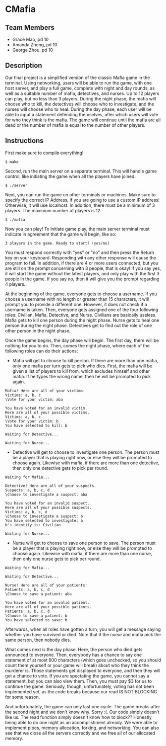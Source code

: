 # CMafia
## Team Members
* Grace Mao, pd 10
* Amanda Zheng, pd 10
* George Zhou, pd 10

## Description
Our final project is a simplified version of the classic Mafia game in the terminal. Using networking, users will be able to run the game, with one host server, and play a full game, complete with night and day rounds, as well as a suitable number of mafia, detectives, and nurses. Up to 12 players can play, but no less than 3 players. During the night phase, the mafia will choose who to kill, the detectives will choose who to investigate, and the nurses will choose who to heal. During the day phase, each user will be able to input a statement defending themselves, after which users will vote for who they think is the mafia. The game will continue until the mafia are all dead or the number of mafia is equal to the number of other players.

## Instructions
First make sure to compile everything!
```
$ make
```


Second, run the main server on a separate terminal. This will handle game control, like initiating the game when all the players have joined.
```
$ ./server
```


Next, you can run the game on other terminals or machines. Make sure to specify the correct IP Address, if you are going to use a custom IP address! Otherwise, it will use localhost. In addition, there must be a minimum of 3 players. The maximum number of players is 12
```
$ ./mafia
```
Now you can play! To initiate game play, the main server terminal must indicate in agreement that the game will begin, like so:
```
3 players in the game. Ready to start? (yes/no)
```
You must respond correctly with "yes" or "no" and then press the Return key on your keyboard. Responding with any other response will cause the program to fail. In addition, if there are 4 or more users connected, but you are still on the prompt concerning with 3 people, that is okay! If you say yes, it will start the game without the latest players, and only play with the first 3 people in the game. If you say no, then it will give you the prompt regarding 4 players.


At the beginning of the game, everyone gets to choose a username. If you choose a username with no length or greater than 15 characters, it will prompt you to provide a different one. However, it does not check if a username is taken. Then, everyone gets assigned one of the four following roles: Civilian, Mafia, Detective, and Nurse. Civilians are basically useless. Mafia gets to kill one person during the night phase. Nurse gets to heal one person during the night phase. Detectives get to find out the role of one other person in the night phase.


Once the game begins, the day phase will begin. The first day, there will be nothing for you to do. Then, comes the night phase, where each of the following roles can do their actions:
- Mafia will get to choose to kill person. If there are more than one mafia, only one mafia per turn gets to pick who dies. First, the mafia will be given a list of players to kill from, which excludes himself and other mafia. If he types the wrong name, then he will be prompted to pick again.
```
Mafia! Here are all of your victims.
Victims: a, b, c
\Vote for your victim: aba

You have voted for an invalid victim.
Here are all of your possible victims.
Victims: a, b, c
\Vote for your victim: b
You have selected to kill: b

Waiting for Detective...

Waiting for Nurse...
```
- Detective will get to choose to investigate one person. The person must be a player that is playing right now, or else they will be prompted to choose again. Likewise with mafia, if there are more than one detective, then only one detective gets to pick per round.
```
Waiting for Mafia...

Detective! Here are all of your suspects.
Suspects: a, b, c, d
\Choose to investigate a suspect: aba

You have voted for an invalid suspect.
Here are all of your possible suspects.
Victims: a, b, c, d
\Choose to investigate a suspect: b
You have selected to investigate: b
b's identity is: Civilian

Waiting for Nurse...
```
- Nurse will get to choose to save one person to save. The person must be a player that is playing right now, or else they will be prompted to choose again. Likewise with mafia, if there are more than one nurse, then only one nurse gets to pick per round.
```
Waiting for Mafia...

Waiting for Detective...

Nurse! Here are all of your patients:
Patients: a, b, c, d
\Choose to save a patient: aba

You have voted for an invalid patient.
Here are all of your possible patients.
Patients: a, b, c, d
\Choose to save a patient: b
You have selected to save: b
```
Afterwards, when all roles have gotten a turn, you will get a message saying whether you have survived or died. Note that if the nurse and mafia pick the same person, then nobody dies.

What comes next is the day phase. Here, the person who died gets announced to everyone. Then, everybody has a chance to say one statement of at most 900 characters (which goes unchecked, so you should count them yourself or your game will break) about who they think the murderer is. Those statements get displayed to everyone, and then they will get a chance to vote. If you are spectating the game, you cannot say a statement, but you can also view them. Then, you must pay $3 for us to continue the game. Seriously, though, unfortunately, voting has not been implemented yet, as the code breaks because our read IS NOT BLOCKING for some reason.

And unfortunately, the game can only last one cycle. The game breaks after the second night and we don't know why. Sorry :(. Our code simply doesn't like us. The read function simply doesn't know how to block?? Honestly, being able to do one night as an accomplishment already. We were able to implement pipes, memory allocation, forking, and networking. You can also see that we close all the servers correctly and we free all of our allocated memory.
